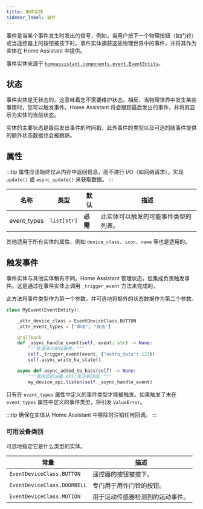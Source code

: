 ```yaml
---
title: 事件实体
sidebar_label: 事件
---
```


事件是当某个事件发生时发出的信号，例如，当用户按下一个物理按钮（如门铃）或当遥控器上的按钮被按下时。事件实体捕获这些物理世界中的事件，并将其作为实体在 Home Assistant 中提供。

事件实体来源于 [`homeassistant.components.event.EventEntity`](https://github.com/home-assistant/core/blob/dev/homeassistant/components/event/__init__.py)。

## 状态

事件实体是无状态的，这意味着您不需要维护状态。相反，当物理世界中发生某些事情时，您可以触发事件。Home Assistant 将会跟踪最后发出的事件，并将其显示为实体的当前状态。

实体的主要状态是最后发出事件的时间戳，此外事件的类型以及可选的随事件提供的额外状态数据也会被跟踪。

## 属性

:::tip
属性应该始终仅从内存中返回信息，而不进行 I/O（如网络请求）。实现 `update()` 或 `async_update()` 来获取数据。
:::

| 名称         | 类型             | 默认        | 描述                                           |
| ------------ | ---------------- | ----------- | ---------------------------------------------- |
| event_types  | `list[str]`     | **必需**    | 此实体可以触发的可能事件类型的列表。         |

其他适用于所有实体的属性，例如 `device_class`、`icon`、`name` 等也是适用的。

## 触发事件

事件实体与其他实体稍有不同。Home Assistant 管理状态，但集成负责触发事件。这是通过在事件实体上调用 `_trigger_event` 方法来完成的。

此方法将事件类型作为第一个参数，并可选地将额外的状态数据作为第二个参数。

```python
class MyEvent(EventEntity):

    _attr_device_class = EventDeviceClass.BUTTON
    _attr_event_types = ["单击", "双击"]

    @callback
    def _async_handle_event(self, event: str) -> None:
        """处理演示按钮事件。"""
        self._trigger_event(event, {"extra_data": 123})
        self.async_write_ha_state()

    async def async_added_to_hass(self) -> None:
        """使用您的设备 API/库注册回调。"""
        my_device_api.listen(self._async_handle_event)
```

只有在 `event_types` 属性中定义的事件类型才能被触发。如果触发了未在 `event_types` 属性中定义的事件类型，将引发 `ValueError`。

:::tip
确保在实体从 Home Assistant 中移除时注销任何回调。
:::

### 可用设备类别

可选地指定它是什么类型的实体。

| 常量                         | 描述                                                |
| ---------------------------- | ---------------------------------------------------- |
| `EventDeviceClass.BUTTON`    | 遥控器的按钮被按下。                                |
| `EventDeviceClass.DOORBELL`  | 专门用于用作门铃的按钮。                            |
| `EventDeviceClass.MOTION`    | 用于运动传感器检测到的运动事件。                    |